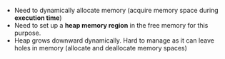 
- Need to dynamically allocate memory (acquire memory space during **execution time**)
- Need to set up a **heap memory region** in the free memory for this purpose.
- Heap grows downward dynamically. Hard to manage as it can leave holes in memory (allocate and deallocate memory spaces)
